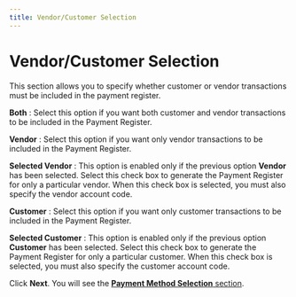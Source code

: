 ```yaml
---
title: Vendor/Customer Selection
---
```


# Vendor/Customer Selection


This section allows you to specify whether customer or vendor transactions  must be included in the payment register.


**Both**
: Select this option if you want both customer and  vendor transactions to be included in the Payment Register.


**Vendor**
: Select this option if you want only vendor transactions  to be included in the Payment Register.


**Selected Vendor**
: This option is enabled only if the previous option  **Vendor** has been selected. Select  this check box to generate the Payment Register for only a particular  vendor. When this check box is selected, you must also specify the vendor  account code.


**Customer**
: Select this option if you want only customer transactions  to be included in the Payment Register.


**Selected Customer**
: This option is enabled only if the previous option  **Customer** has been selected. Select  this check box to generate the Payment Register for only a particular  customer. When this check box is selected, you must also specify the customer  account code.


Click **Next**. You will see the  [**Payment 
 Method Selection** section]({{site.acc_baseurl}}/payment-register/wizard/payment_method_selection_payment_register.html).
